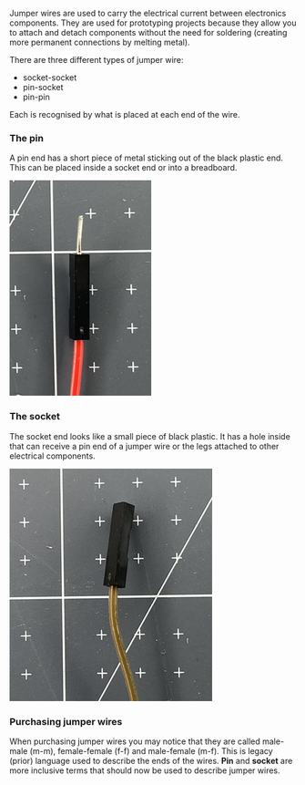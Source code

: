 Jumper wires are used to carry the electrical current between electronics components. They are used for prototyping projects because they allow you to attach and detach components without the need for soldering (creating more permanent connections by melting metal).

There are three different types of jumper wire:

+ socket-socket
+ pin-socket
+ pin-pin

Each is recognised by what is placed at each end of the wire.

### The pin

A pin end has a short piece of metal sticking out of the black plastic end. This can be placed inside a socket end or into a breadboard.

![The pin end of a jumper wire.](images/pin.png)

### The socket

The socket end looks like a small piece of black plastic. It has a hole inside that can receive a pin end of a jumper wire or the legs attached to other electrical components.

![The socket end of a jumper wire.](images/socket.png)

### Purchasing jumper wires

When purchasing jumper wires you may notice that they are called male-male (m-m), female-female (f-f) and male-female (m-f). This is legacy (prior) language used to describe the ends of the wires. **Pin** and **socket** are more inclusive terms that should now be used to describe jumper wires. 